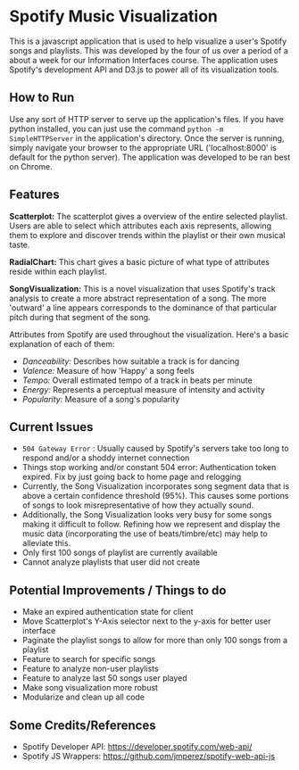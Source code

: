 # Spotify Music Visualization

This is a javascript application that is used to help visualize a user's Spotify songs and playlists.
This was developed by the four of us over a period of a about a week for our Information Interfaces course.
The application uses Spotify's development API and D3.js to power all of its visualization tools. 


## How to Run

Use any sort of HTTP server to serve up the application's files. If you have python installed, you can just use the command 
``` python -m SimpleHTTPServer ``` in the application's directory. Once the server is running, simply navigate your browser to
the appropriate URL ('localhost:8000' is default for the python server). The application was developed to be ran best on Chrome. 

## Features

**Scatterplot:** The scatterplot gives a overview of the entire selected playlist. Users are able to select which attributes
each axis represents, allowing them to explore and discover trends within the playlist or their own musical taste.

**RadialChart:** This chart gives a basic picture of what type of attributes reside within each playlist. 

**SongVisualization:** This is a novel visualization that uses Spotify's track analysis to create a more abstract representation
of a song. The more 'outward' a line appears corresponds to the dominance of that particular pitch during that segment of the song.

Attributes from Spotify are used throughout the visualization. Here's a basic explanation of each of them:
- *Danceability:* Describes how suitable a track is for dancing
- *Valence:* Measure of how 'Happy' a song feels
- *Tempo:* Overall estimated tempo of a track in beats per minute
- *Energy:* Represents a perceptual measure of intensity and activity
- *Popularity:* Measure of a song's popularity

## Current Issues

- ``` 504 Gateway Error ``` : Usually caused by Spotify's servers take too long to respond and/or a shoddy internet connection
- Things stop working and/or constant 504 error: Authentication token expired. Fix by just going back to home page and relogging
- Currently, the Song Visualization incorporates song segment data that is above a certain confidence threshold (95%).
This causes some portions of songs to look misrepresentative of how they actually sound. 
- Additionally, the Song Visualization looks very busy for some songs making it difficult to follow. Refining how we represent 
and display the music data (incorporating the use of beats/timbre/etc) may help to alleviate this.
- Only first 100 songs of playlist are currently available
- Cannot analyze playlists that user did not create

## Potential Improvements / Things to do

- Make an expired authentication state for client
- Move Scatterplot's Y-Axis selector next to the y-axis for better user interface
- Paginate the playlist songs to allow for more than only 100 songs from a playlist
- Feature to search for specific songs
- Feature to analyze non-user playlists
- Feature to analyze last 50 songs user played
- Make song visualization more robust
- Modularize and clean up all code

## Some Credits/References

- Spotify Developer API: https://developer.spotify.com/web-api/
- Spotify JS Wrappers: https://github.com/jmperez/spotify-web-api-js
